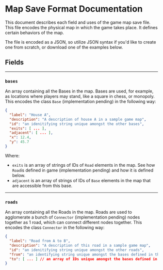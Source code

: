 # Map Save Format Documentation

This document describes each field and uses of the game map save file. This file encodes the physical map in which
the game takes place. It defines certain behaviors of the map.

The file is encoded as a JSON, so utilize JSON syntax if you'd like to create one from scratch, or download one of the
examples below.

## Fields

------

### `bases`
An array containing all the Bases in the map. Bases are used, for example, as locations where players may stand, like
a square in chess, or monopoly. This encodes the class `Base` (implementation pending) in the following way:

```json
{
  "label": "House A",
  "description": "A description of house A in a sample game map",
  "id": "an idenitifying string unique amongst the other bases",
  "exits": [ ... ],
  "adjacent": [ ... ],
  "x": 12.4,
  "y": 45.7
}
```

Where:

- `exits`  is an array of strings of IDs of `Road` elements in the map. See how `Road`is defined in game (implementation pending) 
and how it is defined below.
- `adjacent`  is an array of strings of IDs of `Base` elements in the map that are accessible from this base.

---

### `roads`
An array containing all the Roads in the map. Roads are used to agglomerate a bunch of `Connector` (implementation pending) nodes together as 1 road,
which can connect different nodes together. This encodes the class `Connector` in the following way:

```json
{
  "label": "Road from A to B",
  "description": "A description of this road in a sample game map",
  "id": "an idenitifying string unique amongst the other roads",
  "from": "an identifying string unique amongst the bases defined in this file",
  "to": [ ... ] // an array of IDs unique amongst the bases defined in this file
}
```